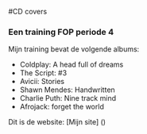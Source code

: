 #CD covers
### Een training FOP periode 4
Mijn training bevat de volgende albums:
* Coldplay: A head full of dreams
* The Script: #3
* Avicii: Stories
* Shawn Mendes: Handwritten
* Charlie Puth: Nine track mind
* Afrojack: forget the world

Dit is de website: [Mijn site] ()